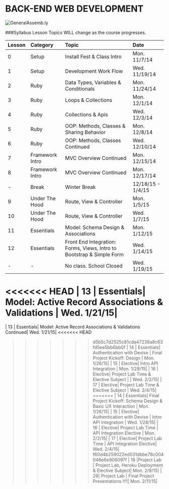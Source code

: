 BACK-END WEB DEVELOPMENT
============================

![GeneralAssemb.ly](https://github.com/generalassembly/ga-ruby-on-rails-for-devs/raw/master/images/ga.png "GeneralAssemb.ly")


###Syllabus
Lesson Topics WILL change as the course progresses. 

| Lesson  | Category| Topic| Date|
| ------------- |:--------------------------------------------------|:-------------------------------|:-------------------|
| 0 | Setup |Install Fest & Class Intro | Mon. 11/7/14| 
| 1 | Setup | Development Work Flow | Wed. 11/19/14| 
| 2 | Ruby | Data Types, Variables & Conditionals | Mon. 11/24/14|
| 3 | Ruby | Loops & Collections | Mon. 12/1/14|
| 4 | Ruby | Collections & Apis | Wed. 12/3/14|
| 5 | Ruby | OOP: Methods, Classes & Sharing Behavior| Mon. 12/8/14|
| 6 | Ruby| OOP: Methods, Classes Continued| Wed. 12/10/14|
| 7 | Framework Intro | MVC Overview Continued| Mon. 12/15/14|
| 8 | Framework Intro |MVC Overview Continued| Mon. 12/17/14|
| - | Break| Winter Break | 12/18/15 - 1/4/15|
| 9 | Under The Hood| Route, View & Controller | Mon. 1/5/15|
| 10 | Under The Hood| Route, View & Controller | Wed. 1/7/15|
| 11 | Essentials| Model: Schema Design & Associations  | Mon. 1/12/15|
| 12 | Essentials| Front End Integration: Forms, Views, Intro to Bootstrap & Simple Form| Wed. 1/14/15|
| -  | -| No class. School Closed               | Wed. 1/19/15|
<<<<<<< HEAD
| 13 | Essentials| Model: Active Record Associations & Validations | Wed. 1/21/15|
=======
| 13 | Essentials| Model: Active Record Associations & Validations Continued| Wed. 1/21/15|
<<<<<<< HEAD
>>>>>>> d5b5c7d2525c81cda47238a8c63fd5ee5bb6bb0f
| 14 | Essentials| Authentication with Devise | Final Project Kickoff: Design | Mon. 1/26/15|
| 15 | Elective| Intro API Integration | Mon. 1/28/15|
| 16 | Elective| Project Lab Time & Elective Subject | | Wed. 2/2/15|
| 17 | Elective| Project Lab Time & Elective Subject | Wed. 2/4/15|
=======
| 14 | Essentials| Final Project Kickoff: Schema Design & Basic UX Interaction |  Mon. 1/26/15|
| 15 | Elective| Authentication with Devise | Intro API Integration | Wed. 1/28/15|
| 16 | Elective| Project Lab Time | API Integration Elective | Mon. 2/2/15|
| 17 | Elective| Project Lab Time | API Integration Elective| Wed. 2/4/15|
>>>>>>> f60d4b259022ed031dbbe78c004046e6e906097f
| 18 |Project Lab | Project Lab, Heroku Deployment & Elective Subject| Mon. 2/9/15|
| 29| Project Lab | Final Project Presentations !!!!| Mon. 2/11/15|
